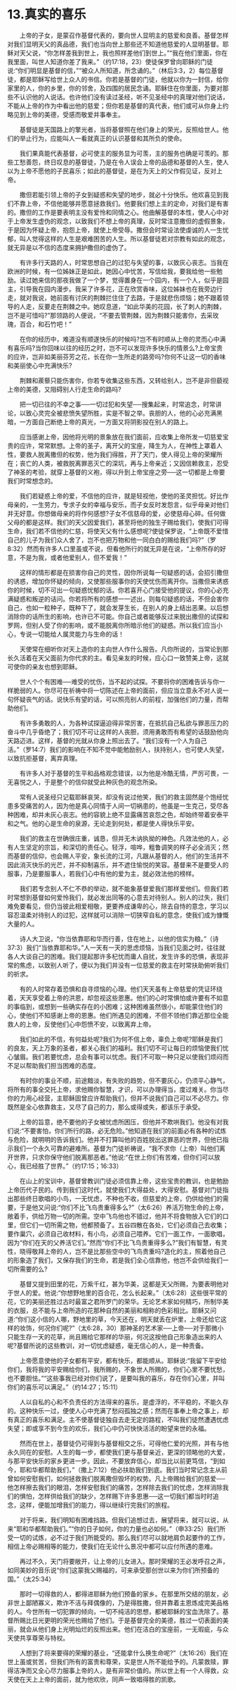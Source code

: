 # 13.真实的喜乐

　　上帝的子女，是蒙召作基督代表的，要向世人显明主的慈爱和良善。基督怎样对我们显明天父的真品德，我们也当向世上那些还不知道他慈爱的人显明基督。耶稣对天父说，“你怎样差我到世上，我也照样差他们到世上。”“我在他们里面，你在我里面，叫世人知道你差了我来。”（约17:18，23）使徒保罗曾向耶稣的门徒说:“你们明显是基督的信，”“被众人所知道，所念诵的。”（林后3:3，2）每位基督徒，都是耶稣写给世上众人的书信。你若是基督的门徒，他就以你为一封信，给你家里的人，你的乡里，你的邻舍，及四围的居民念诵。耶稣住在你里面，为要对那些不认识他的人说话。也许他们没有读过圣经，听不见圣经中的真理对他们说话，不能从上帝的作为中看出他的慈爱；但你若是基督的真代表，他们或可从你身上约略见到上帝的美德，受感而敬爱并事奉主。

　　基督徒是天国路上的擎光者，当将基督照在他们身上的荣光，反照给世人。他们的举止行为，应能叫人一看就真正的认识基督和其所负的使命。

　　我们果真能代表基督，必可使主的服务显为可羡，主的服务也确是可羡的。那些工愁善怨，终日叹息的基督徒，乃是在令人误会上帝的品德和基督的人生，使人以为上帝不愿他的子民喜乐；如此的基督徒，是在为天上的父作假见证，反对上帝。

　　撒但若能引领上帝的子女到疑惑和失望的地步，就必十分快乐。他欢喜见到我们不靠上帝，不信他能够并愿意拯救我们。他要我们想上主的定命，对我们是有害的。撒但的工作是要表明主没有爱怜和同情之心。他曲解基督的本性，使人心中对于上帝发生虚伪的观念，以致我们不想上帝的真理，反时常注意撒但的虚假景象，于是因为怀疑上帝，抱怨上帝，就使上帝受辱。撒但会时常设法使虔诚的人一生忧郁，叫人觉得这样的人生是艰难困苦的人生。所以基督徒若对宗教有如此的观念，就无异是以不信的态度来拥护撒但的虚伪了。

　　有许多行天路的人，时常思想自己的过犯与失望的事，以致灰心丧志。当我在欧洲的时候，有一位姊妹正是如此，她因心中忧苦，写信给我，要我给他一些勉励。读过她来信的那夜我做了一个梦，觉得置身在一个园内，有一个人，似乎是园主，引导我在园内漫步。我采了许多花，正在欣赏香味，这位姊妹也在我旁边行走，就对我说，她前面有讨厌的荆棘拦住住了去路，于是就悲伤烦恼；她不跟着领导的人走，反要走在荆棘之中。她叹息道，“如此华美的花园，长了刺人的荆棘，岂不是可惜吗?”那领路的人便说，“不要去管荆棘，因为荆棘只能害你，去采玫瑰，百合，和石竹吧！”

　　在你的经历中，难道没有顺遂快乐的时候吗?岂不有时顺从上帝的灵而心中满有喜乐吗?当你回味以往的经历之时，岂不可以发现许多快乐的情景么?上帝宝贵的应许，岂非如美丽芬芳之花，长在你一生所走的路旁吗?你何不让这一切的香味和美丽使心中充满快乐?

　　荆棘和蒺藜只能伤害你，你若专收集这些东西，又转给别人，岂不是非但藐视上帝的美德，又阻碍别人行走生命的路吗?

　　把一切已往的不幸之事──一切过犯和失望──搜集起来，时常追念，时常讲论，以致心灵完全被悲愤失望所胜，实是不智之举。丧胆的人，他的心必充满黑暗，一方面自己断绝上帝的真光，一方面又将阴影投在别人的路上。

　　应当感谢上帝，因他将光明的景象放在我们面前，应收集上帝所发一切慈爱宝贵的应许，常常默想。上帝的圣子，离开父的宝座，降生为人，在神性上罩着人性，要救人脱离撒但的权势，他为我们得胜，开了天门，使人得见上帝的荣耀所在；丧亡的人类，被救脱离罪恶灭亡的深坑，再与上帝亲近；又因信赖救主，忍受了神圣的考验，就穿上基督的义袍，得以升到上帝宝座之旁──这一切都是上帝要我们时常想念的。

　　我们若疑惑上帝的爱，不信他的应许，就是轻视他，使他的圣灵担忧。好比作母亲的，一生劳力，专求子女的幸福与安乐，而子女反时发怨言，似乎母亲对他们并无好意。你想做母亲的将作何感想?子女不信慈母的爱，必使慈母心碎。任何做父母的都是这样。我们的天父因爱我们，甚至将他的独生子赐给我们，使我们可得生命，我们若不信他的仁慈，将使天父有什么感想呢?使徒保罗说，“上帝既不爱惜自己的儿子为我们众人舍了，岂不也把万物和他一同白白的赐给我们吗?”（罗8:32）然而有许多人口里虽或不说，但看他所行的就无异是在说，“上帝所存的好意，不是为我，或者他爱别人，但不爱我！”

　　这样的情形都是在损害你自己的灵性，因你所说每一句疑惑的话，会招引撒但的诱惑，增加你怀疑的倾向，又使那些服事你的天使忧伤而离开你。当撒但来诱惑你的时候，切不可出一句疑惑忧郁的话。你若喜开心门接受他的提议，你的心必充满疑惑和叛逆的诘问。你若将所有的感想一一述出，则每句疑惑的话，不但会害你自己，也如一粒种子，既种下了，就会发芽生长，在别人的身上结出恶果。以后想消除你的话所生的影响，也许已不可能。你自己或者能够反过来脱出撒但的试探和罗网，但别人受了你的影响，或不能脱离你所暗示他们的疑惑。所以我们应当小心，专说一切能给人属灵能力与生命的话！

　　天使常在细听你对天上造你的主向世人作什么报告。凡你所说的，当常论到那长久活着在天父面前为你代求的主。看见亲友的时候，应心口一致赞美上帝，这就可使你的亲友也想到耶稣。

　　世人个个有困难──难受的忧伤，当不起的试探。不要将你的困难告诉与你一样脆弱的人。你尽可在祈祷中将一切陈述在上帝的面前，但应当立意永不对人说一句怀疑丧气的话。说快乐有望的话，可以照亮别人的前程，加强他们的力量，而帮助他们。

　　有许多勇敢的人，为各种试探逼迫得非常厉害，在抵抗自己私欲与罪恶压力的奋斗中几乎昏绝了；我们切不可让这样的人丧胆，须用勇敢而有希望的话鼓励他向天路迈进。这样，基督的光就从你身上照出去了。“我们没有一个人为自己活。”（罗14:7）我们的影响在不知不觉中能勉励别人，扶持别人，也可使人失望，以致抗拒基督，离弃真理。

　　有许多人对于基督的生平和品格观念错误，以为他是冷酷无情，严厉可畏，一无喜悦之人，于是整个的信仰就受此种灰色的观念所染。

　　常有人说圣经只记载耶稣哀哭，却没有说过他笑，我们的救主固然是个饱经忧患多受痛苦的人，因为他是真心同情于人间一切祸患的，他虽是一生克己，受尽各种困难，却并未灰心丧志。他的容貌上绝不显露痛苦哀怨之色，却始终带着安泰平和之气。他的心是生命的泉源，无论走到何处，都是使人得快乐平安。

　　我们的救主在世确很庄重，诚恳，但并无木讷执拗的神色。凡效法他的人，必有人生坚定的宗旨，和深切的责任心。轻浮，喧哗，粗鲁调笑的样子必全消灭；然而基督的信仰，也会赐人平安，象长流的江河，凡跟从基督的人，他们的生活并不因此消灭快乐的光芒，并不抑制喜乐，并不遮住愉悦的笑容。基督来不是要受人的服事，乃是要服事人，若我们心中有他的爱为主，就必效法他的榜样。

　　我们若专念别人不仁不恭的举动，就不能象基督爱我们那样爱他们。但我们若时常想到基督如何爱怜我们，就必发出同等的心意去对待别人。别人的过失，我们难免要看见，但仍当彼此相爱相敬，更要养成谦卑的心，除去自恃的意念，学习以容忍温柔对待别人的过犯，这样就可以消除一切狭窄自私的意念，使我们成为慷慨大量的人。

　　诗人大卫说，“你当依靠耶和华而行善，住在地上，以他的信实为粮。”（诗37:3）我们“当依靠耶和华。”人一天有一天的思虑烦恼，当我们见面之时，往往就各人大谈自己的困难。我们提起那许多杞忧而庸人自扰，发生许多的恐惧，表现非常的焦虑，以致别人听了，便以为我们并没有一位慈爱的救主在时常扶助俯听我们的祈求。

　　有的人时常存着恐惧和自寻烦恼的心理。他们天天虽有上帝慈爱的凭证环绕着，天天享受着上帝的洪恩，却忽视这些恩惠。他们的心时常惧怕或许要有不如意的事临到，或想到一些确实存在的小困难；这种困难虽然很小，却能蒙住他们的心，使他们不知感谢上帝的恩惠。他们所遇见的困难，不但不领他们靠近那位全能救人的上帝，反使他们心中怨愤不安，以致离弃上帝。

　　我们如此的不信，有何益处呢?我们为何不信上帝，辜负上帝呢?耶稣是我们的良友，天上万象的圣者，都关心我们的福利。我们切不可让每日的烦恼使我们忧心皱眉。我们若要忧虑，总会有事可以忧虑。我们不可取一种只足以使我们烦闷而不足以帮助我们担当困难的态度。

　　有时你的事业不顺，前途黯淡，有失败的趋势，但不要灰心，仍须平心静气，将所有的事全交托上帝，求他赐你智慧，才识，可以办理得当，度过难关。你当尽你的力用心经营，主耶稣固曾应许帮助我们，但并不说我们自己可以不必尽力。你既然是全心依靠救主，又尽了自己的力，那么或得或失，都该乐于承受。

　　上帝的旨意，绝不要他的子女被忧虑所困压，但他并不欺哄我们。他没有对我们说:“不要害怕，你们所行的路，必无危险。”他知道在我们的前面必有各种的试炼与危险，就明明的告诉我们。他并不打算叫他的百姓脱出这罪恶的世界，但他已指示我们一个永久可靠的避难所。基督为门徒祈祷说，“我不求你（上帝）叫他们离开世界，只求你保守他们脱离那恶者。”他说:“在世上你们有苦难，但你们可以放心，我已经胜了世界。”（约17:15；16:33）

　　在山上的宝训中，基督曾教训门徒必须信靠上帝，这些宝贵的教训，也是勉励上帝历代子民的。传到我们这时代，就使我们大得益处，大得安慰。基督对门徒指出那些终日歌唱的小鸟，一无忧虑，不种也不收，但慈爱的上帝，仍供给他们的需要，于是他又问说:“你们不比飞鸟贵重得多么?”（太6:26）养活万物生命的上帝，敞着手，供给万物一切的所需。空中飞鸟他也不错过，他并不将食物放入它们的口里，但它们一切所需之物，他都预备了。五谷四散在各处，它们必须自己去收集；要作巢穴，必须自己收材料，有小鸟，必须自己喂养。它们一面工作，一面歌唱，因为“你们在天的父养活它们。”然而“你们不比飞鸟贵重得多么?”我们有智慧，有灵性，晓得敬拜上帝的人，岂不是比那些空中的飞鸟贵重吗?造化的主，照着他自己的形象造了我们，又保存我们的生命，若是我们全心信靠他，他岂不会供给我们一切所需要的么?

　　基督又提到田里的花，万紫千红，甚为华美，这都是天父所赐，为要表明他对于世人的爱。他说:“你想野地里的百合花，怎么长起来。”（太6:28）这些很平常的花，它的美丽还胜过古时最富之君所罗门的荣华。无论艺术家如何精巧，所制华美的衣服，总不能与上帝所造的花那种自然的美丽和相称的色彩相比。耶稣又问道:“你们这小信的人哪，野地里的草，今天还在，明天就丢在炉里，上帝还给它这样的妆饰，何况你们呢?”（太6:28，30）那神圣的艺术家──上帝──对于那微小只能生存一天的花草，尚且赐给它那样的华丽，何况这按他自己形象造出来的人呢?基督所说的这些教训，对一切忧虑疑惑，毫无信心的人，是一种责备。

　　上帝愿意使他的子女都有平安，都有快乐，都能顺从。耶稣说:“我留下平安给你们，我将我的平安赐给你们，我所赐的，不象世人所赐的，你们心里不要忧愁，也不要胆怯。”“这些事我已经对你们说了，是要叫我的喜乐，存在你们心里，并叫你们的喜乐可以满足。”（约14:27；15:11）

　　人以自私的心和不负责任的方法得来的喜乐，是虚浮的，不平稳的，不能久存的。这种快乐一过，便使人心中充满了愁闷孤独之感；然而在事奉上帝之事上，却有真正的喜乐和满足。主不使基督徒独自去走无定的路程，不叫我们徒然遭遇忧虑失望；即或享不到今生的欢乐，我们心中仍可快快活活的盼望来世的永福。

　　然而在世上，基督徒仍可得到与基督相交之乐，可得他仁爱的光照，并有与他永久同在的安慰。人生的每一步，都使我们更与基督亲近，更深的领略他的大爱，与那平安快乐的家乡更进一步。因此，不要放弃信心，却当比以前更笃信，“到如今，耶和华都帮助我们，”（撒上7:12）他必扶助我们到底。我们当时常记念主从前曾如何安慰我们，如何拯救我们脱离撒但毁坏的权势。凡上帝赐给我们的慈爱──他怎样擦去我们的眼泪，怎样安慰我们的痛苦，怎样除去我们的忧虑，怎样消除我们的惧怕，怎样供给我们的缺少，怎样赐下许多恩惠──这一切我们都当时时追念，这样，便能加增我们的能力，得以继续行完我们的旅程。

　　对于将来，我们明知有困难挡路。但我们追想过去，展望将来，就可以说，从来“耶和华都帮助我们。”“你的日子如何，你的力量也必如何。”（申33:25）我们所受一切的试炼，必不过于我们所能受的。那么我们尽可以就地肩负起要作的工作，相信上帝必赐相等的能力，使我们在无论什么景况中都可以应付所遇的患难。

　　再过不久，天门将要敞开，让上帝的儿女进入。那时荣耀的王必发呼召之声，如同美妙的音乐说“你们这蒙我父赐福的，可来承受那创世以来为你们所预备的国。”（太25:34）

　　那时一切得救的人，都得进耶稣为他们预备的家乡。在那里所交结的朋友，必非世上鄙陋寡义，欺诈不洁与拜偶像的，乃是得胜撒，但并靠着主恩炼成完美品格的人。今世所有一切犯罪的倾向，一切不纯洁的思想，都被耶稣的宝血洗除了。基督所赐比日光更明的荣光也赐给了他们。于是基督完全的美德，胜过一切表面的美丽，就会从他们身上光明灿烂的反照出来。他们在洁白的宝座前，一无瑕疵，与众天使共享尊荣与特权。

　　人想到了将来要得的荣耀的基业，“还能拿什么换生命呢?”（太16:26）我们在世上虽或贫苦，但我们所有的富贵和尊荣，实是世人所不能给予的。凡蒙救赎，罪得洁净而又全心尽力服事上帝的人，是有非常价值的。所以世上有一个人得救，众天使在天上上帝的面前，就为他欢欣，同声一致唱得胜的凯歌。
